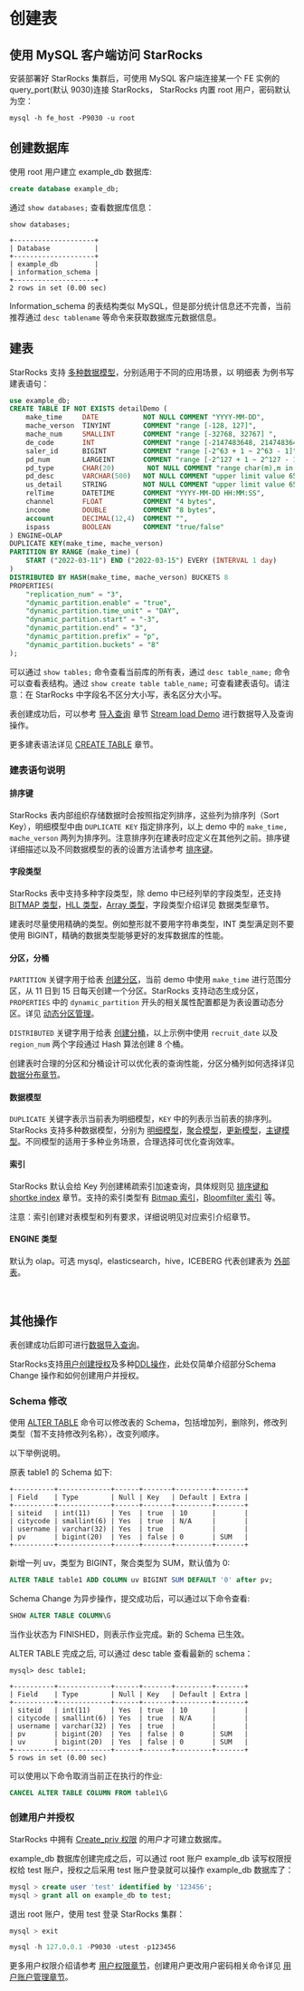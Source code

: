 # 创建表

## 使用 MySQL 客户端访问 StarRocks

安装部署好 StarRocks 集群后，可使用 MySQL 客户端连接某一个 FE 实例的 query_port(默认 9030)连接 StarRocks， StarRocks 内置 root 用户，密码默认为空：

```shell
mysql -h fe_host -P9030 -u root
```

## 创建数据库

使用 root 用户建立 example\_db 数据库:

```sql
create database example_db;
```

通过 `show databases;` 查看数据库信息：

```Plain Text
show databases;

+--------------------+
| Database           |
+--------------------+
| example_db         |
| information_schema |
+--------------------+
2 rows in set (0.00 sec)
```

Information_schema 的表结构类似 MySQL，但是部分统计信息还不完善，当前推荐通过 `desc tablename` 等命令来获取数据库元数据信息。
<br/>

## 建表

StarRocks 支持 [多种数据模型](../table_design/Data_model.md)，分别适用于不同的应用场景，以 明细表 为例书写建表语句：

```sql
use example_db;
CREATE TABLE IF NOT EXISTS detailDemo (
    make_time     DATE           NOT NULL COMMENT "YYYY-MM-DD",
    mache_verson  TINYINT        COMMENT "range [-128, 127]",
    mache_num     SMALLINT       COMMENT "range [-32768, 32767] ",
    de_code       INT            COMMENT "range [-2147483648, 2147483647]",
    saler_id      BIGINT         COMMENT "range [-2^63 + 1 ~ 2^63 - 1]",
    pd_num        LARGEINT       COMMENT "range [-2^127 + 1 ~ 2^127 - 1]",
    pd_type       CHAR(20)        NOT NULL COMMENT "range char(m),m in (1-255) ",
    pd_desc       VARCHAR(500)   NOT NULL COMMENT "upper limit value 65533 bytes",
    us_detail     STRING         NOT NULL COMMENT "upper limit value 65533 bytes",
    relTime       DATETIME       COMMENT "YYYY-MM-DD HH:MM:SS",
    channel       FLOAT          COMMENT "4 bytes",
    income        DOUBLE         COMMENT "8 bytes",
    account       DECIMAL(12,4)  COMMENT "",
    ispass        BOOLEAN        COMMENT "true/false"
) ENGINE=OLAP
DUPLICATE KEY(make_time, mache_verson)
PARTITION BY RANGE (make_time) (
    START ("2022-03-11") END ("2022-03-15") EVERY (INTERVAL 1 day)
)
DISTRIBUTED BY HASH(make_time, mache_verson) BUCKETS 8
PROPERTIES(
    "replication_num" = "3",
    "dynamic_partition.enable" = "true",
    "dynamic_partition.time_unit" = "DAY",
    "dynamic_partition.start" = "-3",
    "dynamic_partition.end" = "3",
    "dynamic_partition.prefix" = "p",
    "dynamic_partition.buckets" = "8"
);
```

可以通过 `show tables;` 命令查看当前库的所有表，通过 `desc table_name;` 命令可以查看表结构。通过 `show create table table_name;` 可查看建表语句。请注意：在 StarRocks 中字段名不区分大小写，表名区分大小写。

表创建成功后，可以参考 [导入查询](../quick_start/Import_and_query.md) 章节 [Stream load Demo](/quick_start/Import_and_query.md#stream-load%E5%AF%BC%E5%85%A5demo) 进行数据导入及查询操作。

更多建表语法详见 [CREATE TABLE](../sql-reference/sql-statements/data-definition/CREATE_TABLE.md) 章节。

### 建表语句说明

#### 排序键

StarRocks 表内部组织存储数据时会按照指定列排序，这些列为排序列（Sort Key），明细模型中由 `DUPLICATE KEY` 指定排序列，以上 demo 中的 `make_time, mache_verson` 两列为排序列。注意排序列在建表时应定义在其他列之前。排序键详细描述以及不同数据模型的表的设置方法请参考 [排序键](../table_design/Sort_key.md)。

#### 字段类型

StarRocks 表中支持多种字段类型，除 demo 中已经列举的字段类型，还支持 [BITMAP 类型](../using_starrocks/Using_bitmap.md)，[HLL 类型](../using_starrocks/Using_HLL.md)，[Array 类型](../using_starrocks/Array.md)，字段类型介绍详见 数据类型章节。

建表时尽量使用精确的类型。例如整形就不要用字符串类型，INT 类型满足则不要使用 BIGINT，精确的数据类型能够更好的发挥数据库的性能。

#### 分区，分桶

`PARTITION` 关键字用于给表 [创建分区](../sql-reference/sql-statements/data-definition/CREATE_TABLE.md#Syntax)，当前 demo 中使用 `make_time` 进行范围分区，从 11 日到 15 日每天创建一个分区。StarRocks 支持动态生成分区，`PROPERTIES` 中的 `dynamic_partition` 开头的相关属性配置都是为表设置动态分区。详见 [动态分区管理](../table_design/Data_distribution.md#动态分区管理)。

`DISTRIBUTED` 关键字用于给表 [创建分桶](../sql-reference/sql-statements/data-definition/CREATE_TABLE.md#distribution_desc)，以上示例中使用 `recruit_date` 以及 `region_num` 两个字段通过 Hash 算法创建 8 个桶。

创建表时合理的分区和分桶设计可以优化表的查询性能，分区分桶列如何选择详见 [数据分布章节](../table_design/Data_distribution.md)。

#### 数据模型

`DUPLICATE` 关键字表示当前表为明细模型，`KEY` 中的列表示当前表的排序列。StarRocks 支持多种数据模型，分别为 [明细模型](../table_design/Data_model.md)，[聚合模型](../table_design/Data_model.md)，[更新模型](../table_design/Data_model.md)，[主键模型](../table_design/Data_model.md)。不同模型的适用于多种业务场景，合理选择可优化查询效率。

#### 索引

StarRocks 默认会给 Key 列创建稀疏索引加速查询，具体规则见 [排序键和 shortke index](../table_design/Sort_key.md#排序列的原理) 章节。支持的索引类型有 [Bitmap 索引](../table_design/Bitmap_index.md#原理)，[Bloomfilter 索引](../table_design/Bloomfilter_index.md#原理) 等。

注意：索引创建对表模型和列有要求，详细说明见对应索引介绍章节。

#### ENGINE 类型

默认为 olap。可选 mysql，elasticsearch，hive，ICEBERG 代表创建表为 [外部表](../data_source/External_table.md#外部表)。

<br/>

## 其他操作

表创建成功后即可进行[数据导入查询](../quick_start/Import_and_query.md)。

StarRocks支持[用户创建授权](../sql-reference/sql-statements/account-management/GRANT.md)及多种[DDL操作](../sql-reference/sql-statements/data-definition/CREATE_DATABASE.md)，此处仅简单介绍部分Schema Change 操作和如何创建用户并授权。

### Schema 修改

使用 [ALTER TABLE](../sql-reference/sql-statements/data-definition/ALTER_TABLE.md) 命令可以修改表的 Schema，包括增加列，删除列，修改列类型（暂不支持修改列名称），改变列顺序。

以下举例说明。

原表 table1 的 Schema 如下:

```Plain Text
+----------+-------------+------+-------+---------+-------+
| Field    | Type        | Null | Key   | Default | Extra |
+----------+-------------+------+-------+---------+-------+
| siteid   | int(11)     | Yes  | true  | 10      |       |
| citycode | smallint(6) | Yes  | true  | N/A     |       |
| username | varchar(32) | Yes  | true  |         |       |
| pv       | bigint(20)  | Yes  | false | 0       | SUM   |
+----------+-------------+------+-------+---------+-------+
```

新增一列 uv，类型为 BIGINT，聚合类型为 SUM，默认值为 0:

```sql
ALTER TABLE table1 ADD COLUMN uv BIGINT SUM DEFAULT '0' after pv;
```

Schema Change 为异步操作，提交成功后，可以通过以下命令查看:

```sql
SHOW ALTER TABLE COLUMN\G
```

当作业状态为 FINISHED，则表示作业完成。新的 Schema 已生效。

ALTER TABLE 完成之后, 可以通过 desc table 查看最新的 schema：

```Plain Text
mysql> desc table1;

+----------+-------------+------+-------+---------+-------+
| Field    | Type        | Null | Key   | Default | Extra |
+----------+-------------+------+-------+---------+-------+
| siteid   | int(11)     | Yes  | true  | 10      |       |
| citycode | smallint(6) | Yes  | true  | N/A     |       |
| username | varchar(32) | Yes  | true  |         |       |
| pv       | bigint(20)  | Yes  | false | 0       | SUM   |
| uv       | bigint(20)  | Yes  | false | 0       | SUM   |
+----------+-------------+------+-------+---------+-------+
5 rows in set (0.00 sec)
```

可以使用以下命令取消当前正在执行的作业:

```sql
CANCEL ALTER TABLE COLUMN FROM table1\G
```

### 创建用户并授权

StarRocks 中拥有 [Create_priv 权限](../administration/User_privilege.md#权限类型) 的用户才可建立数据库。

example_db 数据库创建完成之后，可以通过 root 账户 example_db 读写权限授权给 test 账户，授权之后采用 test 账户登录就可以操作 example\_db 数据库了：

```sql
mysql > create user 'test' identified by '123456';
mysql > grant all on example_db to test;
```

退出 root 账户，使用 test 登录 StarRocks 集群：

```sql
mysql > exit

mysql -h 127.0.0.1 -P9030 -utest -p123456
```

更多用户权限介绍请参考 [用户权限章节](../administration/User_privilege.md)，创建用户更改用户密码相关命令详见 [用户账户管理章节](../sql-reference/sql-statements/account-management/CREATE_ROLE.md)。
